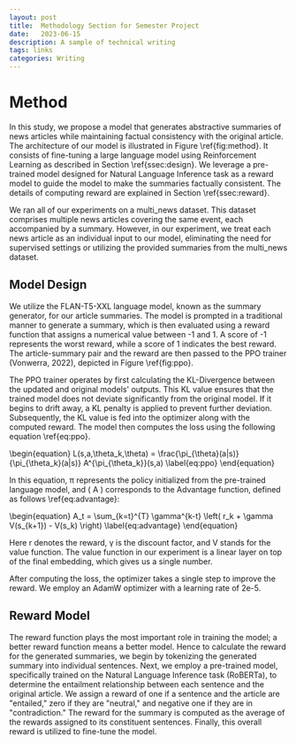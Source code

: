 ```yaml
---
layout: post
title:  Methodology Section for Semester Project
date:   2023-06-15 
description: A sample of technical writing
tags: links
categories: Writing
---
```

<h1> Method </h1>

In this study, we propose a model that generates abstractive summaries of news articles while maintaining factual consistency with the original article. The architecture of our model is illustrated in Figure \ref{fig:method}. It consists of fine-tuning a large language model using Reinforcement Learning as described in Section \ref{ssec:design}. We leverage a pre-trained model designed for Natural Language Inference task as a reward model to guide the model to make the summaries factually consistent. The details of computing reward are explained in Section \ref{ssec:reward}.

We ran all of our experiments on a multi\_news dataset. This dataset comprises multiple news articles covering the same event, each accompanied by a summary. However, in our experiment, we treat each news article as an individual input to our model, eliminating the need for supervised settings or utilizing the provided summaries from the multi\_news dataset.


<h2> Model Design </h2>
We utilize the FLAN-T5-XXL language model, known as the summary generator, for our article summaries. The model is prompted in a traditional manner to generate a summary, which is then evaluated using a reward function that assigns a numerical value between -1 and 1. A score of -1 represents the worst reward, while a score of 1 indicates the best reward. The article-summary pair and the reward are then passed to the PPO trainer (Vonwerra, 2022), depicted in Figure \ref{fig:ppo}.

The PPO trainer operates by first calculating the KL-Divergence between the updated and original models' outputs. This KL value ensures that the trained model does not deviate significantly from the original model. If it begins to drift away, a KL penalty is applied to prevent further deviation. Subsequently, the KL value is fed into the optimizer along with the computed reward. The model then computes the loss using the following equation  \ref{eq:ppo}.

\begin{equation}
   L(s,a,\theta_k,\theta) = \frac{\pi_{\theta}(a|s)}{\pi_{\theta_k}(a|s)}  A^{\pi_{\theta_k}}(s,a)
    \label{eq:ppo}
\end{equation}

In this equation, &pi;	represents the policy initialized from the pre-trained language model, and \( A \) corresponds to the Advantage function, defined as follows \ref{eq:advantage}:

\begin{equation}
    A_t = \sum_{k=t}^{T} \gamma^{k-t} \left( r_k + \gamma V(s_{k+1}) - V(s_k) \right)
    \label{eq:advantage}
\end{equation}

Here r denotes the reward, &gamma;	 is the discount factor, and V stands for the value function. The value function in our experiment is a linear layer on top of the final embedding, which gives us a single number.

After computing the loss, the optimizer takes a single step to improve the reward. We employ an AdamW optimizer with a learning rate of 2e-5.

<h2> Reward Model </h2>

The reward function plays the most important role in training the model; a better reward function means a better model. Hence to calculate the reward for the generated summaries, we begin by tokenizing the generated summary into individual sentences. Next, we employ a pre-trained model, specifically trained on the Natural Language Inference task (RoBERTa), to determine the entailment relationship between each sentence and the original article. We assign a reward of one if a sentence and the article are "entailed," zero if they are "neutral," and negative one if they are in "contradiction." The reward for the summary is computed as the average of the rewards assigned to its constituent sentences. Finally, this overall reward is utilized to fine-tune the model.